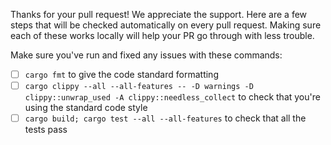 Thanks for your pull request! We appreciate the support. Here are a few steps that will be checked automatically on every pull request. Making sure each of these works locally will help your PR go through with less trouble.

Make sure you've run and fixed any issues with these commands:

- [ ] `cargo fmt` to give the code standard formatting
- [ ] `cargo clippy --all --all-features -- -D warnings -D clippy::unwrap_used -A clippy::needless_collect` to check that you're using the standard code style
- [ ] `cargo build; cargo test --all --all-features` to check that all the tests pass
